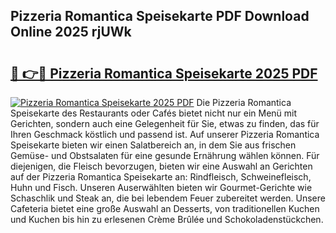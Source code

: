 ## Pizzeria Romantica Speisekarte PDF Download Online 2025 rjUWk

# <h2><a href="http://gc7mf0.nevu.top/?p=Pizzeria+Romantica+Speisekarte">🔗 👉🔴 Pizzeria Romantica Speisekarte 2025 PDF</a></h2>

[![Pizzeria Romantica Speisekarte 2025 PDF](https://i.imgur.com/dBaPXMq.png)](http://gc7mf0.nevu.top/?p=Pizzeria+Romantica+Speisekarte)
Die Pizzeria Romantica Speisekarte des Restaurants oder Cafés bietet nicht nur ein Menü mit Gerichten, sondern auch eine Gelegenheit für Sie, etwas zu finden, das für Ihren Geschmack köstlich und passend ist. Auf unserer Pizzeria Romantica Speisekarte bieten wir einen Salatbereich an, in dem Sie aus frischen Gemüse- und Obstsalaten für eine gesunde Ernährung wählen können. Für diejenigen, die Fleisch bevorzugen, bieten wir eine Auswahl an Gerichten auf der Pizzeria Romantica Speisekarte an: Rindfleisch, Schweinefleisch, Huhn und Fisch. Unseren Auserwählten bieten wir Gourmet-Gerichte wie Schaschlik und Steak an, die bei lebendem Feuer zubereitet werden. Unsere Cafeteria bietet eine große Auswahl an Desserts, von traditionellen Kuchen und Kuchen bis hin zu erlesenen Crème Brûlée und Schokoladenstückchen.
